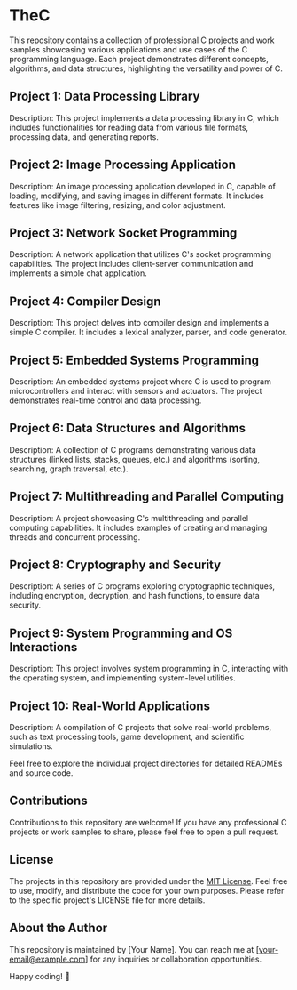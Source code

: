 # TheC

This repository contains a collection of professional C projects and work samples showcasing various applications and use cases of the C programming language. Each project demonstrates different concepts, algorithms, and data structures, highlighting the versatility and power of C.

## Project 1: Data Processing Library
Description: This project implements a data processing library in C, which includes functionalities for reading data from various file formats, processing data, and generating reports.

## Project 2: Image Processing Application
Description: An image processing application developed in C, capable of loading, modifying, and saving images in different formats. It includes features like image filtering, resizing, and color adjustment.

## Project 3: Network Socket Programming
Description: A network application that utilizes C's socket programming capabilities. The project includes client-server communication and implements a simple chat application.

## Project 4: Compiler Design
Description: This project delves into compiler design and implements a simple C compiler. It includes a lexical analyzer, parser, and code generator.

## Project 5: Embedded Systems Programming
Description: An embedded systems project where C is used to program microcontrollers and interact with sensors and actuators. The project demonstrates real-time control and data processing.

## Project 6: Data Structures and Algorithms
Description: A collection of C programs demonstrating various data structures (linked lists, stacks, queues, etc.) and algorithms (sorting, searching, graph traversal, etc.).

## Project 7: Multithreading and Parallel Computing
Description: A project showcasing C's multithreading and parallel computing capabilities. It includes examples of creating and managing threads and concurrent processing.

## Project 8: Cryptography and Security
Description: A series of C programs exploring cryptographic techniques, including encryption, decryption, and hash functions, to ensure data security.

## Project 9: System Programming and OS Interactions
Description: This project involves system programming in C, interacting with the operating system, and implementing system-level utilities.

## Project 10: Real-World Applications
Description: A compilation of C projects that solve real-world problems, such as text processing tools, game development, and scientific simulations.

Feel free to explore the individual project directories for detailed READMEs and source code.

## Contributions
Contributions to this repository are welcome! If you have any professional C projects or work samples to share, please feel free to open a pull request.

## License
The projects in this repository are provided under the [MIT License](LICENSE). Feel free to use, modify, and distribute the code for your own purposes. Please refer to the specific project's LICENSE file for more details.

## About the Author
This repository is maintained by [Your Name]. You can reach me at [your-email@example.com] for any inquiries or collaboration opportunities.

Happy coding! 🚀
